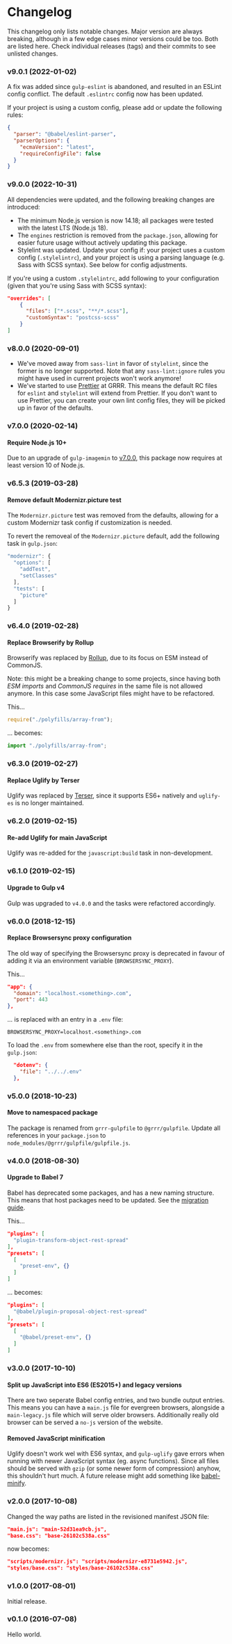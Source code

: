 # Changelog

This changelog only lists notable changes. Major version are always breaking, although in a few edge cases minor versions could be too. Both are listed here. Check individual releases (tags) and their commits to see unlisted changes.

### v9.0.1 (2022-01-02)

A fix was added since `gulp-eslint` is abandoned, and resulted in an ESLint config conflict. The default `.eslintrc` config now has been updated.

If your project is using a custom config, please add or update the following rules:

```json
{
  "parser": "@babel/eslint-parser",
  "parserOptions": {
    "ecmaVersion": "latest",
    "requireConfigFile": false
  }
}
```

### v9.0.0 (2022-10-31)

All dependencies were updated, and the following breaking changes are introduced:

- The minimum Node.js version is now 14.18; all packages were tested with the latest LTS (Node.js 18).
- The `engines` restriction is removed from the `package.json`, allowing for easier future usage without actively updating this package.
- Stylelint was updated. Update your config if: your project uses a custom config (`.stylelintrc`), and your project is using a parsing language (e.g. Sass with SCSS syntax). See below for config adjustments.

If you're using a custom `.stylelintrc`, add following to your configuration (given that you're using Sass with SCSS syntax):

```json
"overrides": [
    {
      "files": ["*.scss", "**/*.scss"],
      "customSyntax": "postcss-scss"
    }
]
```

### v8.0.0 (2020-09-01)

-   We've moved away from `sass-lint` in favor of `stylelint`, since the former is no longer supported. Note that any `sass-lint:ignore` rules you might have used in current projects won't work anymore!
-   We've started to use [Prettier](https://prettier.io/) at GRRR. This means the default RC files for `eslint` and `stylelint` will extend from Prettier. If you don't want to use Prettier, you can create your own lint config files, they will be picked up in favor of the defaults.

### v7.0.0 (2020-02-14)

#### Require Node.js 10+

Due to an upgrade of `gulp-imagemin` to [v7.0.0](https://github.com/sindresorhus/gulp-imagemin/releases/tag/v7.0.0), this package now requires at least version 10 of Node.js.

### v6.5.3 (2019-03-28)

#### Remove default Modernizr.picture test

The `Modernizr.picture` test was removed from the defaults, allowing for a custom Modernizr task config if customization is needed.

To revert the removeal of the `Modernizr.picture` default, add the following task in `gulp.json`:

```js
"modernizr": {
  "options": [
    "addTest",
    "setClasses"
  ],
  "tests": [
    "picture"
  ]
}
```

### v6.4.0 (2019-02-28)

#### Replace Browserify by Rollup

Browserify was replaced by [Rollup](https://github.com/rollup/rollup), due to its focus on ESM instead of CommonJS.

Note: this might be a breaking change to some projects, since having both _ESM imports_ and _CommonJS requires_ in the same file is not allowed anymore. In this case some JavaScript files might have to be refactored.

This...

```js
require("./polyfills/array-from");
```

... becomes:

```js
import "./polyfills/array-from";
```

### v6.3.0 (2019-02-27)

#### Replace Uglify by Terser

Uglify was replaced by [Terser](https://github.com/terser-js/terser), since it supports ES6+ natively and `uglify-es` is no longer maintained.

### v6.2.0 (2019-02-15)

#### Re-add Uglify for main JavaScript

Uglify was re-added for the `javascript:build` task in non-development.

### v6.1.0 (2019-02-15)

#### Upgrade to Gulp v4

Gulp was upgraded to `v4.0.0` and the tasks were refactored accordingly.

### v6.0.0 (2018-12-15)

#### Replace Browsersync proxy configuration

The old way of specifying the Browsersync proxy is deprecated in favour of adding it via an environment variable (`BROWSERSYNC_PROXY`).

This...

```json
"app": {
  "domain": "localhost.<something>.com",
  "port": 443
},
```

... is replaced with an entry in a `.env` file:

```
BROWSERSYNC_PROXY=localhost.<something>.com
```

To load the `.env` from somewhere else than the root, specify it in the `gulp.json`:

```json
  "dotenv": {
    "file": "../../.env"
  },
```

### v5.0.0 (2018-10-23)

#### Move to namespaced package

The package is renamed from `grrr-gulpfile` to `@grrr/gulpfile`. Update all references in your `package.json` to `node_modules/@grrr/gulpfile/gulpfile.js`.

### v4.0.0 (2018-08-30)

#### Upgrade to Babel 7

Babel has deprecated some packages, and has a new naming structure. This means that host packages need to be updated. See the [migration guide](https://babeljs.io/docs/en/v7-migration).

This...

```json
"plugins": [
  "plugin-transform-object-rest-spread"
],
"presets": [
  [
    "preset-env", {}
  ]
]
```

... becomes:

```json
"plugins": [
  "@babel/plugin-proposal-object-rest-spread"
],
"presets": [
  [
    "@babel/preset-env", {}
  ]
]
```

### v3.0.0 (2017-10-10)

#### Split up JavaScript into ES6 (ES2015+) and legacy versions

There are two seperate Babel config entries, and two bundle output entries. This means you can have a `main.js` file for evergreen browsers, alongside a `main-legacy.js` file which will serve older browsers. Additionally really old browser can be served a `no-js` version of the website.

#### Removed JavaScript minification

Uglify doesn't work wel with ES6 syntax, and `gulp-uglify` gave errors when running with newer JavaScript syntax (eg. async functions). Since all files should be served with `gzip` (or some newer form of compression) anyhow, this shouldn't hurt much.
A future release might add something like [babel-minify](https://github.com/babel/minify).

### v2.0.0 (2017-10-08)

Changed the way paths are listed in the revisioned manifest JSON file:

```json
"main.js": "main-52d31ea9cb.js",
"base.css": "base-26102c538a.css"
```

now becomes:

```json
"scripts/modernizr.js": "scripts/modernizr-e8731e5942.js",
"styles/base.css": "styles/base-26102c538a.css"
```

### v1.0.0 (2017-08-01)

Initial release.

### v0.1.0 (2016-07-08)

Hello world.
